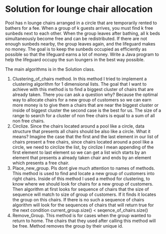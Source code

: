 # Solution for lounge chair allocation
Pool has n lounge chairs arranged in a circle that are temporarily rented to bathers for a fee.
When a group of k guests arrives, you must find k free sunbeds next to each other.
When the group leaves after bathing, all k beds simultaneously become free and can be redistributed.
If there are not enough sunbeds nearby, the group leaves again, and the lifeguard makes no money.
The goal is to keep the sunbeds occupied as efficiently as possible so that the lifeguard earns a lot of money.
Write a Java program to help the lifeguard occupy the sun loungers in the best way possible.

The main algorithms is in the Solution class.
1. Clustering_of_chairs method. In this method I tried to implement a clustering algorithm for 1 dimensional lists. The goal that I want to achieve with this method is to find a biggest cluster of chairs that are already taken. There you can ask a question why? Because the optimal way to allocate chairs for a new group of customers so we can earn more money is to give them a chairs that are near the biggest cluster or inside of biggest cluster the second case is the best for us.
The size of a range to search for a cluster of non free chairs is equal to a sum of all non free chairs.
2. Circlize. Since the chairs located around a pool like a circle, data structure that presents all chairs should be also like a circle. What it means? Imagine the case that the first and the last element in our list of chairs present a free chairs, since chairs located around a pool like a circle, we need to circlize the list, by circlize I mean appending of the first element to last element so we can get a list wich starts by an element that presents a already taken chair and ends by an element which presents a free chair.
3. Place_new_group. Pls dont give much attention to names of methods. This method is used to find and locate a new group of customers into right chairs. Inside of this method I used a method for clustering, to know where we should look for chairs for a new group of customers. Then algorithm at first looks for sequence of chairs that the size of sequence will match to size of group of customers. If it finds it locates the group on this chairs. If there is no such a sequence of chairs algorithm will look for the sequences of chairs that will return true for the next condition current_group.size() < seqence_of_chairs.size()
4. Remove_Group. This method is for cases when the group wanted to return to home. The chairs that they used after calling this method will be free. Method removes the group by their unique id.
